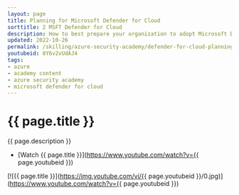 ```yaml
---
layout: page
title: Planning for Microsoft Defender for Cloud
sorttitle: 2 MSFT Defender for Cloud
description: How to best prepare your organization to adopt Microsoft Defender for Cloud.
updated: 2022-10-26
permalink: /skilling/azure-security-academy/defender-for-cloud-planning
youtubeid: 8Y6v2vUdAJ4
tags: 
- azure
- academy content
- azure security academy
- microsoft defender for cloud
---
```


# {{ page.title }}

{{ page.description }}

* [Watch {{ page.title }}](https://www.youtube.com/watch?v={{ page.youtubeid }})

[![{{ page.title }}](https://img.youtube.com/vi/{{ page.youtubeid }}/0.jpg)](https://www.youtube.com/watch?v={{ page.youtubeid }})

